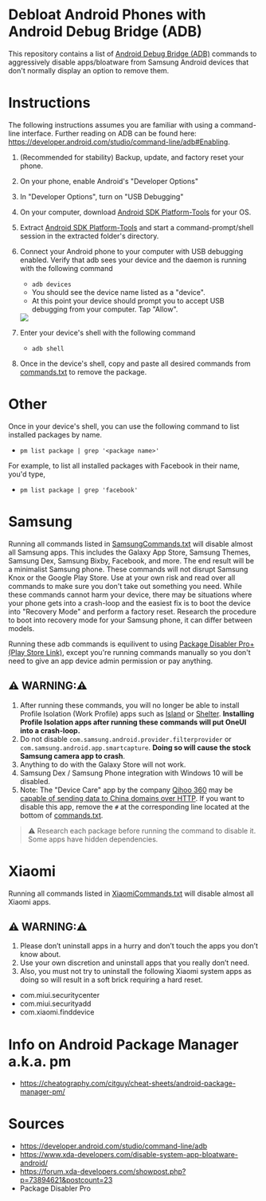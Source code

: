 # Debloat Android Phones with Android Debug Bridge (ADB)

This repository contains a list of [Android Debug Bridge (ADB)](https://developer.android.com/studio/command-line/adb) commands to aggressively disable apps/bloatware from Samsung Android devices that don't normally display an option to remove them.

# Instructions
The following instructions assumes you are familiar with using a command-line interface.
Further reading on ADB can be found here: https://developer.android.com/studio/command-line/adb#Enabling.

1. (Recommended for stability) Backup, update, and factory reset your phone.
2. On your phone, enable Android's "Developer Options"
3. In "Developer Options", turn on "USB Debugging"
4. On your computer, download [Android SDK Platform-Tools](https://developer.android.com/studio/releases/platform-tools) for your OS.
5. Extract [Android SDK Platform-Tools](https://developer.android.com/studio/releases/platform-tools) and start a command-prompt/shell session in the extracted folder's directory.
6. Connect your Android phone to your computer with USB debugging enabled. Verify that adb sees your device and the daemon is running with the following command
    - `adb devices`
    - You should see the device name listed as a "device".
    - At this point your device should prompt you to accept USB debugging from your computer. Tap "Allow". 
    
    <img src="./img/adb_devices.PNG"/>

7. Enter your device's shell with the following command
    - `adb shell`
8. Once in the device's shell, copy and paste all desired commands from [commands.txt](./commands.txt) to remove the package.

# Other
Once in your device's shell, you can use the following command to list installed packages by name.
 - `pm list package | grep '<package name>'`

For example, to list all installed packages with Facebook in their name, you'd type,
 - `pm list package | grep 'facebook'`

# Samsung
Running all commands listed in [SamsungCommands.txt](./SamsungCommands.txt) will disable almost all Samsung apps.
This includes the Galaxy App Store, Samsung Themes, Samsung Dex, Samsung Bixby, Facebook, and more.
The end result will be a minimalist Samsung phone.
These commands will not disrupt Samsung Knox or the Google Play Store.
Use at your own risk and read over all commands to make sure you don't take out something you need.
While these commands cannot harm your device, there may be situations where your phone gets into a crash-loop and the easiest fix is to boot the device into "Recovery Mode" and perform a factory reset.
Research the procedure to boot into recovery mode for your Samsung phone, it can differ between models. 

Running these adb commands is equilivent to using [Package Disabler Pro+ (Play Store Link)](https://play.google.com/store/apps/details?id=com.elmklmsamsung.batteryaddon&hl=en_US), except you're running commands manually so you don't need to give an app device admin permission or pay anything.

## ⚠️ WARNING:⚠️
1. After running these commands, you will no longer be able to install Profile Isolation (Work Profile) apps such as [Island](https://play.google.com/store/apps/details?id=com.oasisfeng.island&hl=en_US) or [Shelter](https://play.google.com/store/apps/details?id=net.typeblog.shelter&hl=en_US). **Installing Profile Isolation apps after running these commands will put OneUI into a crash-loop.**
2. Do not disable `com.samsung.android.provider.filterprovider` or `com.samsung.android.app.smartcapture`. **Doing so will cause the stock Samsung camera app to crash**.
3. Anything to do with the Galaxy Store will not work.
4. Samsung Dex / Samsung Phone integration with Windows 10 will be disabled. 
5. Note: The "Device Care" app by the company [Qihoo 360](https://en.wikipedia.org/wiki/Qihoo_360) may be [capable of sending data to China domains over HTTP](https://www.virustotal.com/gui/file/048ead2be8d18bbe2b05651380069b3740dd05703e9bd66630da986026518398/details).
If you want to disable this app, remove the `#` at the corresponding line located at the bottom of [commands.txt](./commands.txt).

> ⚠️ Research each package before running the command to disable it. Some apps have hidden dependencies.

# Xiaomi
Running all commands listed in [XiaomiCommands.txt](./XiaomiCommands.txt) will disable almost all Xiaomi apps.
## ⚠️ WARNING:⚠️
1. Please don’t uninstall apps in a hurry and don’t touch the apps you don’t know about.
2. Use your own discretion and uninstall apps that you really don’t need.
3. Also, you must not try to uninstall the following Xiaomi system apps as doing so will result in a soft brick requiring a hard reset.
- com.miui.securitycenter
- com.miui.securityadd
- com.xiaomi.finddevice

# Info on Android Package Manager a.k.a. pm
- https://cheatography.com/citguy/cheat-sheets/android-package-manager-pm/

# Sources
- https://developer.android.com/studio/command-line/adb
- https://www.xda-developers.com/disable-system-app-bloatware-android/
- https://forum.xda-developers.com/showpost.php?p=73894621&postcount=23
- Package Disabler Pro
